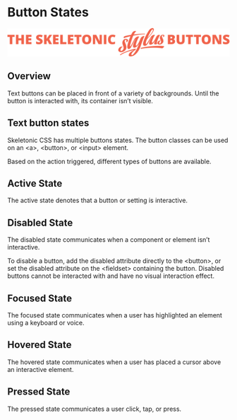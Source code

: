# Button States

![Banner representing the Skeletonic Stylus Buttons](../assets/skeletonic-stylus-buttons.svg)

## Overview

Text buttons can be placed in front of a variety of backgrounds. Until the button is interacted with, its container isn’t visible.

## Text button states

Skeletonic CSS has multiple buttons states. The button classes can be used on an &lt;a&gt;, &lt;button&gt;, or &lt;input&gt; element.

Based on the action triggered, different types of buttons are available.

## Active State

The active state denotes that a button or setting is interactive.

## Disabled State

The disabled state communicates when a component or element isn’t interactive.

To disable a button, add the disabled attribute directly to the &lt;button&gt;, or set the disabled attribute on the &lt;fieldset&gt; containing the button. Disabled buttons cannot be interacted with and have no visual interaction effect.

## Focused State

The focused state communicates when a user has highlighted an element using a keyboard or voice.

## Hovered State

The hovered state communicates when a user has placed a cursor above an interactive element.

## Pressed State

The pressed state communicates a user click, tap, or press.
